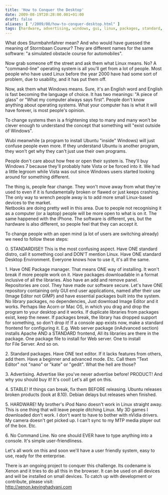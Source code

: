 ```yaml
---
title: 'How to Conquer the Desktop'
date: 2009-08-19T20:28:00.001+01:00
draft: false
aliases: [ "/2009/08/how-to-conquer-desktop.html" ]
tags: [hardware, advertising, windows, gui, linux, packages, standard, change, command line, naming]
---
```


What does Sturmbahnfahrer mean? And who would have guessed the meaning of Stormbaan Coureur? They are different names for the same software: "a simulated obstacle course for automobiles".  
  
Now grab someone off the street and ask them what Linux means. No? A "command-line" operating system is all you'll get from a lot of people. Most people who have used Linux before the year 2000 have had some sort of problem, due to usability, and it has put them off.  
  
Now, ask them what Windows means. Sure, it's an English word and English is fast becoming the language of choice. It has two meanings: "A piece of glass" or "What my computer always says first". People don't know anything about operating systems. What your computer has is what it will have forever, is most people's opinion.  
  
To change systems then is a frightening step to many and many won't be clever enough to understand the concept that something will "exist outside of Windows".  
  
Wubi meanwhile (a program to install Ubuntu "inside" Windows) will just confuse people even more. If they understand Ubuntu is another program, they won't get why they can't just use their own programs.  
  
People don't care about how free or open their system is. They'll buy Windows 7 because they'll probably hate Vista or be forced into it. We had a little legroom while Vista was out since Windows users started looking around for something different.  
  
The thing is, people fear change. They won't move away from what they're used to even if it is fundamentally broken or flawed or just keeps crashing. The only way to wrench people away is to add more small Linux-based devices to the market.  
Netbooks are doing pretty well in this area. Due to people not recognising it as a computer (or a laptop) people will be more open to what is on it. The same happened with the iPhone. The software is different, yes, but the hardware is also different, so people feel that they can accept it.  
  
To change people with an open mind (a lot of users are switching already) we need to follow these steps:  
  
  
0\. STANDARDISE!! This is the most confusing aspect. Have ONE standard distro, call it something cool and DON'T mention Linux. Have ONE standard Desktop Environment. Everyone knows how to use it, it's all the same.  
  
1\. Have ONE Package manager. That means ONE way of installing. It won't break if more people work on it. Have packages downloadable in a format inclusive of all the libraries. Also have an add and remove panel. Repositories are cool. They have made our software secure. Let's have ONE repository containing only GUI end user applications, named after their use (Image Editor not GIMP) and have essential packages built into the system. No library packages, no dependencies, Just download Image Editor and it works. Perhaps like Acorn or Mac OS, in which you drag and drop the program to your desktop and it works. If duplicate libraries from packages exist, keep the newer. If packages break, the library has dropped support for something, so don't drop it! If a console app exists now, make a standard frontend for configuring it. E.g. Web server package (inAdvanced section) installs Apache AND a STANDARD frontend, All its libraries are there in the package. One package file to install for Web server. One to install  
for File Server. And so on.  
  
2\. Standard packages. Have ONE text editor. If it lacks features from others, add them. Have a beginner and advanced mode. Etc. Call them "Text Editor" not "nano" or "kate" or "gedit". What the hell are those?  
  
3\. Advertising. Advertise like you've never advertise before! PRODUCT! And why you should buy it! It's cool! Let's all get on this.  
  
4\. STABLE! If things can break, fix them BEFORE releasing. Ubuntu releases broken products (look at 8.10). Debian delays but releases when finished.  
  
5\. HARDWARE! My brother's iPod Nano doesn't work in Linux straight away. This is one thing that will leave people ditching Linux. My 3D games I downloaded don't work. I don't want to have to bother with nVidia drivers. My camera doesn't get picked up. I can't sync to my MTP media player out of the box. Etc.  
  
6\. No Command Line. No one should EVER have to type anything into a console. It's simple user-friendliness.  
  
Let's all work on this and soon we'll have a user friendly system, easy to use, ready for the enterprise.  
  
There is an ongoing project to conquer this challenge. Its codename is Xenon and it tries to do all this in the browser. It can be used on all devices and will be installed on small devices. To catch up with development or contribute, please visit:  
http://xenon.kevinghadyani.com